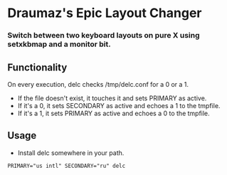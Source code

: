 # Draumaz's Epic Layout Changer

### Switch between two keyboard layouts on pure X using setxkbmap and a monitor bit.

## Functionality

On every execution, delc checks /tmp/delc.conf for a 0 or a 1. 

- If the file doesn't exist, it touches it and sets PRIMARY as active.
- If it's a 0, it sets SECONDARY as active and echoes a 1 to the tmpfile.
- If it's a 1, it sets PRIMARY as active and echoes a 0 to the tmpfile. 

## Usage

- Install delc somewhere in your path.

```PRIMARY="us intl" SECONDARY="ru" delc```
